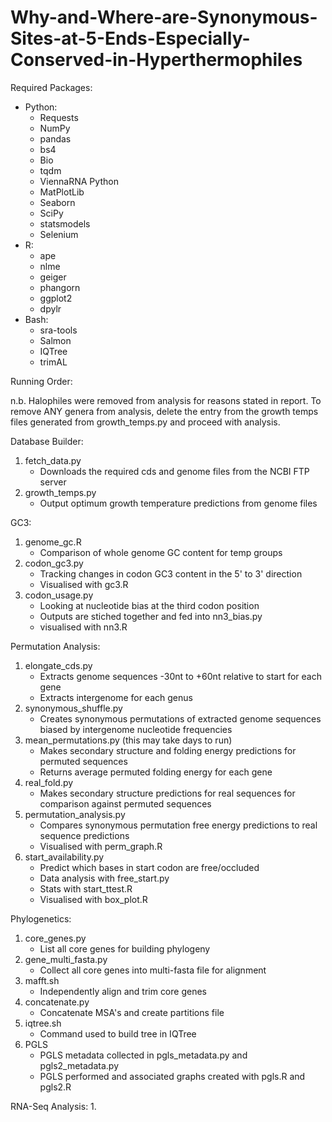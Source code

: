 # Why-and-Where-are-Synonymous-Sites-at-5-Ends-Especially-Conserved-in-Hyperthermophiles

Required Packages:
- Python:
   - Requests
   - NumPy
   - pandas
   - bs4
   - Bio
   - tqdm
   - ViennaRNA Python
   - MatPlotLib
   - Seaborn
   - SciPy
   - statsmodels
   - Selenium
- R:
   - ape
   - nlme
   - geiger
   - phangorn
   - ggplot2
   - dpylr
- Bash:
   - sra-tools
   - Salmon
   - IQTree
   - trimAL

Running Order:

n.b. Halophiles were removed from analysis for reasons stated in report. To remove ANY genera from analysis, delete the entry from the growth temps files generated from growth_temps.py and proceed with analysis.

Database Builder:
1. fetch_data.py
   - Downloads the required cds and genome files from the NCBI FTP server
2. growth_temps.py
   - Output optimum growth temperature predictions from genome files

GC3:
1. genome_gc.R
   - Comparison of whole genome GC content for temp groups
2. codon_gc3.py
   - Tracking changes in codon GC3 content in the 5' to 3' direction
   - Visualised with gc3.R
3. codon_usage.py
   - Looking at nucleotide bias at the third codon position
   - Outputs are stiched together and fed into nn3_bias.py
   - visualised with nn3.R

Permutation Analysis:
1. elongate_cds.py
   - Extracts genome sequences -30nt to +60nt relative to start for each gene
   - Extracts intergenome for each genus
2. synonymous_shuffle.py
   - Creates synonymous permutations of extracted genome sequences biased by intergenome nucleotide frequencies
3. mean_permutations.py (this may take days to run)
   - Makes secondary structure and folding energy predictions for permuted sequences
   - Returns average permuted folding energy for each gene
4. real_fold.py
   - Makes secondary structure predictions for real sequences for comparison against permuted sequences
5. permutation_analysis.py
   - Compares synonymous permutation free energy predictions to real sequence predictions
   - Visualised with perm_graph.R
6. start_availability.py
   - Predict which bases in start codon are free/occluded
   - Data analysis with free_start.py
   - Stats with start_ttest.R
   - Visualised with box_plot.R


Phylogenetics:
1. core_genes.py
   - List all core genes for building phylogeny
2. gene_multi_fasta.py
   - Collect all core genes into multi-fasta file for alignment
3. mafft.sh
   - Independently align and trim core genes
4. concatenate.py
   - Concatenate MSA's and create partitions file
5. iqtree.sh
   - Command used to build tree in IQTree
6. PGLS
   - PGLS metadata collected in pgls_metadata.py and pgls2_metadata.py
   - PGLS performed and associated graphs created with pgls.R and pgls2.R


RNA-Seq Analysis:
1. 
